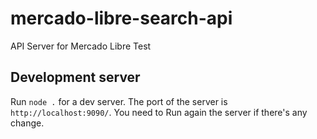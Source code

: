 # mercado-libre-search-api
API Server for Mercado Libre Test

## Development server

Run `node .` for a dev server. The port of the server is `http://localhost:9090/`. You need to Run again the server if there's any change.
